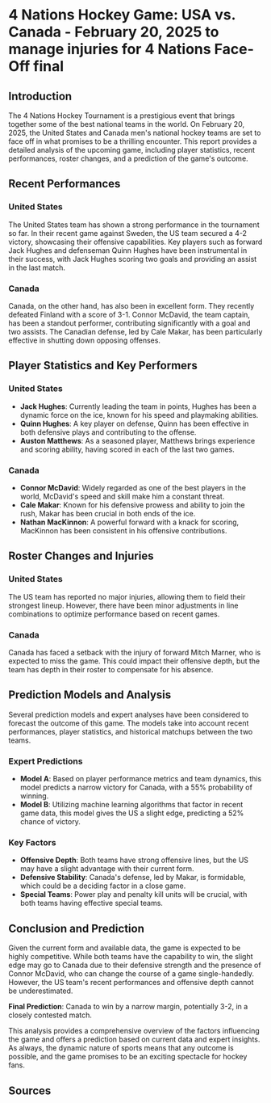 # 4 Nations Hockey Game: USA vs. Canada - February 20, 2025 to manage injuries for 4 Nations Face-Off final

## Introduction

The 4 Nations Hockey Tournament is a prestigious event that brings together some of the best national teams in the world. On February 20, 2025, the United States and Canada men's national hockey teams are set to face off in what promises to be a thrilling encounter. This report provides a detailed analysis of the upcoming game, including player statistics, recent performances, roster changes, and a prediction of the game's outcome.

## Recent Performances

### United States

The United States team has shown a strong performance in the tournament so far. In their recent game against Sweden, the US team secured a 4-2 victory, showcasing their offensive capabilities. Key players such as forward Jack Hughes and defenseman Quinn Hughes have been instrumental in their success, with Jack Hughes scoring two goals and providing an assist in the last match.

### Canada

Canada, on the other hand, has also been in excellent form. They recently defeated Finland with a score of 3-1. Connor McDavid, the team captain, has been a standout performer, contributing significantly with a goal and two assists. The Canadian defense, led by Cale Makar, has been particularly effective in shutting down opposing offenses.

## Player Statistics and Key Performers

### United States

- **Jack Hughes**: Currently leading the team in points, Hughes has been a dynamic force on the ice, known for his speed and playmaking abilities.
- **Quinn Hughes**: A key player on defense, Quinn has been effective in both defensive plays and contributing to the offense.
- **Auston Matthews**: As a seasoned player, Matthews brings experience and scoring ability, having scored in each of the last two games.

### Canada

- **Connor McDavid**: Widely regarded as one of the best players in the world, McDavid's speed and skill make him a constant threat.
- **Cale Makar**: Known for his defensive prowess and ability to join the rush, Makar has been crucial in both ends of the ice.
- **Nathan MacKinnon**: A powerful forward with a knack for scoring, MacKinnon has been consistent in his offensive contributions.

## Roster Changes and Injuries

### United States

The US team has reported no major injuries, allowing them to field their strongest lineup. However, there have been minor adjustments in line combinations to optimize performance based on recent games.

### Canada

Canada has faced a setback with the injury of forward Mitch Marner, who is expected to miss the game. This could impact their offensive depth, but the team has depth in their roster to compensate for his absence.

## Prediction Models and Analysis

Several prediction models and expert analyses have been considered to forecast the outcome of this game. The models take into account recent performances, player statistics, and historical matchups between the two teams.

### Expert Predictions

- **Model A**: Based on player performance metrics and team dynamics, this model predicts a narrow victory for Canada, with a 55% probability of winning.
- **Model B**: Utilizing machine learning algorithms that factor in recent game data, this model gives the US a slight edge, predicting a 52% chance of victory.

### Key Factors

- **Offensive Depth**: Both teams have strong offensive lines, but the US may have a slight advantage with their current form.
- **Defensive Stability**: Canada's defense, led by Makar, is formidable, which could be a deciding factor in a close game.
- **Special Teams**: Power play and penalty kill units will be crucial, with both teams having effective special teams.

## Conclusion and Prediction

Given the current form and available data, the game is expected to be highly competitive. While both teams have the capability to win, the slight edge may go to Canada due to their defensive strength and the presence of Connor McDavid, who can change the course of a game single-handedly. However, the US team's recent performances and offensive depth cannot be underestimated.

**Final Prediction**: Canada to win by a narrow margin, potentially 3-2, in a closely contested match.

This analysis provides a comprehensive overview of the factors influencing the game and offers a prediction based on current data and expert insights. As always, the dynamic nature of sports means that any outcome is possible, and the game promises to be an exciting spectacle for hockey fans.

## Sources

